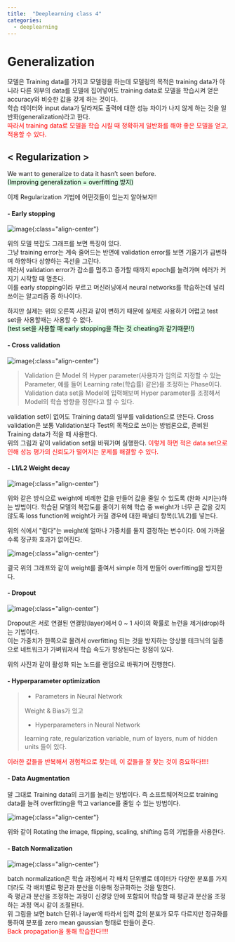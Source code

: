 ```yaml
---
title:  "Deeplearning class 4"
categories:
  - deeplearning
---
```


# Generalization  

모델은 Training data를 가지고 모델링을 하는데 모델링의 목적은 training data가 아니라 다른 외부의 data를 모델에 집어넣어도 
training data로 모델을 학습시켜 얻은 accuracy와 비슷한 값을 갖게 하는 것이다.  
학습 데이터와 input data가 달라져도 출력에 대한 성능 차이가 나지 않게 하는 것을 일반화(generalization)라고 한다.  
<font color='red'>따라서 training data로 모델을 학습 시킬 때 정확하게 일반화를 해야 좋은 모델을 얻고, 적용할 수 있다.</font>  

## < Regularization >  

We want to generalize to data it hasn’t seen before.  
<mark style='background-color: #dcffe4'>(Improving generalization = overfitting 방지)</mark>  

이제 Regularization 기법에 어떤것들이 있는지 알아보자!!  

#### - Early stopping  

![image](https://user-images.githubusercontent.com/93988405/235295243-1c5a0ee9-5921-40ed-9542-370ac67c0a65.png){:class="align-center"}  

위의 모델 복잡도 그래프를 보면 특징이 있다.  
그냥 training error는 계속 줄어드는 반면에 validation error를 보면 기울기가 급변하며 하향하다 상향하는 곡선을 그린다.  
따라서 validation error가 감소를 멈추고 증가할 때까지 epoch를 늘려가며 에러가 커지기 시작할 때 멈춘다.  
이를 early stopping이라 부르고 머신러닝에서 neural networks를 학습하는데 널리 쓰이는 알고리즘 중 하나이다.  

하지만 실제는 위의 오른쪽 사진과 같이 변하기 때문에 실제로 사용하기 어렵고 test set을 사용할때는 사용할 수 없다.  
<mark style='background-color: #dcffe4'>(test set을 사용할 때 early stopping을 하는 것 cheating과 같기때문!!)</mark>  

#### - Cross validation  

![image](https://user-images.githubusercontent.com/93988405/235295303-17d18c8b-b109-47c1-8531-e39409c656de.png){:class="align-center"}  

> Validation 은 Model 의 Hyper parameter(사용자가 임의로 지정할 수 있는 Parameter, 예를 들어 Learning rate(학습률) 같은)를 조정하는 Phase이다.  
> Validation data set을 Model에 입력해보며 Hyper parameter를 조정해서 Model의 학습 방향을 정한다고 할 수 있다.  

validation set이 없어도 Training data의 일부를 validation으로 만든다.
Cross validation은 보통 Validation보다 Test의 목적으로 쓰이는 방법론으로, 준비된 Training data가 적을 때 사용한다.  
위의 그림과 같이 validation set을 바꿔가며 실행한다. <font color='red'>이렇게 하면 적은 data set으로 인해 성능 평가의 신뢰도가 떨어지는 문제를 해결할 수 있다.</font>  

#### - L1/L2 Weight decay  

![image](https://user-images.githubusercontent.com/93988405/235295357-e259a4eb-9245-4e27-b74e-6b4097c5ca1d.png){:class="align-center"}  

위와 같은 방식으로 weight에 비례한 값을 만들어 값을 줄일 수 있도록 (완화 시키는)하는 방법이다. 
학습된 모델의 복잡도를 줄이기 위해 학습 중 weight가 너무 큰 값을 갖지 않도록 loss function에 weight가 커질 경우에 대한 패널티 항목(L1/L2)를 넣는다.  

위의 식에서 "람다"는 weight에 얼마나 가중치를 둘지 결정하는 변수이다. 0에 가까울수록 정규화 효과가 없어진다.  

![image](https://user-images.githubusercontent.com/93988405/235295398-c467301e-ecdc-4f7e-b959-f636620e29ec.png){:class="align-center"}  

결국 위의 그래프와 같이 weight를 줄여서 simple 하게 만들어 overfitting을 방지한다.  

#### - Dropout  

![image](https://user-images.githubusercontent.com/93988405/235295417-0d94ed9e-8a33-4e9b-b9ba-b6e36cf27bc5.png){:class="align-center"}  

Dropout은 서로 연결된 연결망(layer)에서 0 ~ 1 사이의 확률로 뉴런을 제거(drop)하는 기법이다.  
이는 가중치가 한쪽으로 몰려서 overfitting 되는 것을 방지하는 앙상블 테크닉의 일종으로 네트워크가 가벼워져서 학습 속도가 향상된다는 장점이 있다.  

위의 사진과 같이 활성화 되는 노드를 랜덤으로 바꿔가며 진행한다.  

#### - Hyperparameter optimization  

> * Parameters in Neural Network  
> 
> Weight & Bias가 있고
> * Hyperparameters in Neural Network  
> 
> learning rate, regularization variable, num of layers, num of hidden units 들이 있다.  

<font color='red'>이러한 값들을 반복해서 경험적으로 찾는데, 이 값들을 잘 찾는 것이 중요하다!!!!</font>  

#### - Data Augmentation  

말 그대로 Training data의 크기를 늘리는 방법이다. 즉 소프트웨어적으로 training data를 늘려 overfitting을 막고 variance를 줄일 수 있는 방법이다.  

![image](https://user-images.githubusercontent.com/93988405/235295488-b5ba0f30-f64d-422a-8211-4aac01e82e01.png){:class="align-center"}  

위와 같이 Rotating the image, flipping, scaling, shifting 등의 기법들을 사용한다.  

#### - Batch Normalization  

![image](https://user-images.githubusercontent.com/93988405/235295514-c6dde2ab-c86d-4474-96c7-d9afd137b637.png){:class="align-center"}  

batch normalization은 학습 과정에서 각 배치 단위별로 데이터가 다양한 분포를 가지더라도 각 배치별로 평균과 분산을 이용해 정규화하는 것을 말한다.  
즉 평균과 분산을 조정하는 과정이 신경망 안에 포함되어 학습할 때 평균과 분산을 조정하는 과정 역시 같이 조절된다.  
위 그림을 보면 batch 단위나 layer에 따라서 입력 값의 분포가 모두 다르지만 정규화를 통하여 분포를 zero mean gaussian 형태로 만들어 준다.  
<font color='red'>Back propagation을 통해 학습한다!!!!</font>
